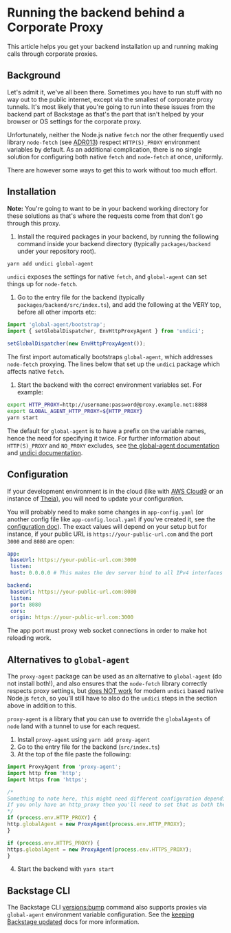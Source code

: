 # Running the backend behind a Corporate Proxy

This article helps you get your backend installation up and running making calls through corporate proxies.

## Background

Let's admit it, we've all been there. Sometimes you have to run stuff with no way out to the public internet, except via the smallest of corporate proxy tunnels. It's most likely that you're going to run into these issues from the backend part of Backstage as that's the part that isn't helped by your browser or OS settings for the corporate proxy.

Unfortunately, neither the Node.js native `fetch` nor the other frequently used library `node-fetch` (see [ADR013](https://backstage.io/docs/architecture-decisions/adrs-adr013)) respect `HTTP(S)_PROXY` environment variables by default. As an additional complication, there is no single solution for configuring both native `fetch` and `node-fetch` at once, uniformly.

There are however some ways to get this to work without too much effort.

## Installation

**Note:** You're going to want to be in your backend working directory for these solutions as that's where the requests come from that don't go through this proxy.

1. Install the required packages in your backend, by running the following command inside your backend directory (typically `packages/backend` under your repository root).

 ```bash
 yarn add undici global-agent
 ```

 `undici` exposes the settings for native `fetch`, and `global-agent` can set things up for `node-fetch`.

1. Go to the entry file for the backend (typically `packages/backend/src/index.ts`), and add the following at the VERY top, before all other imports etc:

 ```ts
 import 'global-agent/bootstrap';
 import { setGlobalDispatcher, EnvHttpProxyAgent } from 'undici';

 setGlobalDispatcher(new EnvHttpProxyAgent());
 ```

 The first import automatically bootstraps `global-agent`, which addresses `node-fetch` proxying. The lines below that set up the `undici` package which affects native `fetch`.

1. Start the backend with the correct environment variables set. For example:

 ```sh
 export HTTP_PROXY=http://username:password@proxy.example.net:8888
 export GLOBAL_AGENT_HTTP_PROXY=${HTTP_PROXY}
 yarn start
 ```

 The default for `global-agent` is to have a prefix on the variable names, hence the need for specifying it twice. For further information about `HTTP(S)_PROXY` and `NO_PROXY` excludes, see [the global-agent documentation](https://github.com/gajus/global-agent) and [undici documentation](https://github.com/nodejs/undici).

## Configuration

If your development environment is in the cloud (like with [AWS Cloud9](https://aws.amazon.com/cloud9/) or an instance of [Theia](https://theia-ide.org/)), you will need to update your configuration.

You will probably need to make some changes in `app-config.yaml` (or another config file like `app-config.local.yaml` if you've created it, see the [configuration doc](https://backstage.io/docs/conf/#supplying-configuration)).
The exact values will depend on your setup but for instance, if your public URL is `https://your-public-url.com` and the port `3000` and `8080` are open:

```yaml
app:
 baseUrl: https://your-public-url.com:3000
 listen:
 host: 0.0.0.0 # This makes the dev server bind to all IPv4 interfaces and not just the baseUrl hostname

backend:
 baseUrl: https://your-public-url.com:8080
 listen:
 port: 8080
 cors:
 origin: https://your-public-url.com:3000
```

The app port must proxy web socket connections in order to make hot reloading work.

## Alternatives to `global-agent`

The `proxy-agent` package can be used as an alternative to `global-agent` (do not install both!), and also ensures that the `node-fetch` library correctly respects proxy settings, but [does NOT work](https://github.com/TooTallNate/proxy-agents/issues/239) for modern `undici` based native Node.js `fetch`, so you'll still have to also do the `undici` steps in the section above in addition to this.

`proxy-agent` is a library that you can use to override the `globalAgents` of `node` land with a tunnel to use for each request.

1. Install `proxy-agent` using `yarn add proxy-agent`
2. Go to the entry file for the backend (`src/index.ts`)
3. At the top of the file paste the following:

 ```ts
 import ProxyAgent from 'proxy-agent';
 import http from 'http';
 import https from 'https';

 /*
 Something to note here, this might need different configuration depending on your own setup.
 If you only have an http_proxy then you'll need to set that as both the http and https globalAgent instead.
 */
 if (process.env.HTTP_PROXY) {
 http.globalAgent = new ProxyAgent(process.env.HTTP_PROXY);
 }

 if (process.env.HTTPS_PROXY) {
 https.globalAgent = new ProxyAgent(process.env.HTTPS_PROXY);
 }
 ```

4. Start the backend with `yarn start`

## Backstage CLI

The Backstage CLI [versions:bump](https://backstage.io/docs/tooling/cli/commands#versionsbump) command also supports proxies via `global-agent` environment variable configuration. See the [keeping Backstage updated](https://backstage.io/docs/getting-started/keeping-backstage-updated/#proxy) docs for more information.
